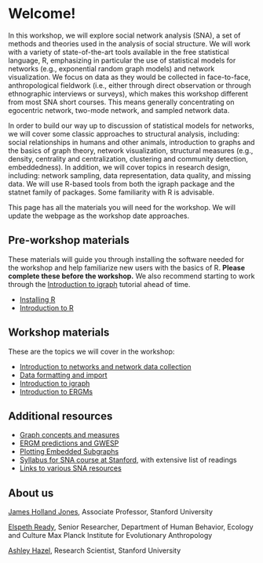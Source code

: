 # Welcome!

In this workshop, we will explore social network analysis (SNA), a set of methods and theories used in the analysis of social structure. We will work with a variety of state-of-the-art tools available in the free statistical language, R, emphasizing in particular the use of statistical models for networks (e.g., exponential random graph models) and network visualization. We focus on data as they would be collected in face-to-face, anthropological fieldwork (i.e., either through direct observation or through ethnographic interviews or surveys), which makes this workshop different from most SNA short courses. This means generally concentrating on egocentric network, two-mode network, and sampled network data. 

In order to build our way up to discussion of statistical models for networks, we will cover some classic approaches to structural analysis, including: social relationships in humans and other animals, introduction to graphs and the basics of graph theory, network visualization, structural measures (e.g., density, centrality and centralization, clustering and community detection, embeddedness). In addition, we will cover topics in research design, including: network sampling, data representation, data quality, and missing data. We will use R-based tools from both the igraph package and the statnet family of packages. Some familiarity with R is advisable. 

This page has all the materials you will need for the workshop. We will update the webpage as the workshop date approaches.

## Pre-workshop materials

These materials will guide you through installing the software needed for the workshop and help familiarize new users with the basics of R. **Please complete these before the workshop.** We also recommend starting to work through the [Introduction to igraph](intro-igraph.md) tutorial ahead of time.

- [Installing R](R-setup.md)
- [Introduction to R](intro-r.md)

## Workshop materials

These are the topics we will cover in the workshop:

- [Introduction to networks and network data collection](intro-SNA.md)
- [Data formatting and import](data-import.md)
- [Introduction to igraph](intro-igraph.md)
- [Introduction to ERGMs](ergm-intro.md)

## Additional resources

- [Graph concepts and measures](graphs.md)
- [ERGM predictions and GWESP](ergm-predictions.md)
- [Plotting Embedded Subgraphs](plot_subgraph.md)
- [Syllabus for SNA course at Stanford](http://web.stanford.edu/class/ess360/Jones_ESS360_Syllabus_Spring2017.pdf), with extensive list of readings
- [Links to various SNA resources](http://web.stanford.edu/class/ess360/Links/links.html)


## About us

[James Holland Jones](https://profiles.stanford.edu/james-jones), Associate Professor, Stanford University

[Elspeth Ready](https://elspethr.github.io/), Senior Researcher, Department of Human Behavior, Ecology and Culture 
Max Planck Institute for Evolutionary Anthropology

[Ashley Hazel](https://anthropology.stanford.edu/people/ashley-hazel), Research Scientist, Stanford University
